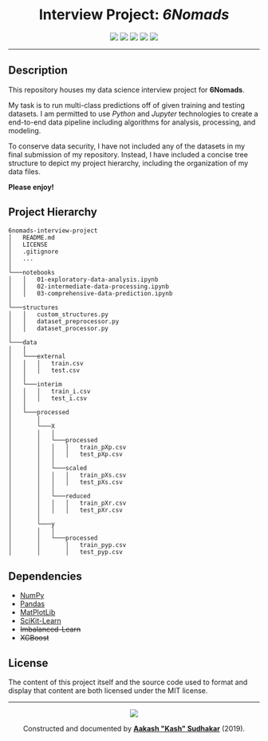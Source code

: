 <h1 align="center">Interview Project: <i>6Nomads</i></h1>
<p align="center">
<a href="/LICENSE"><img src="https://img.shields.io/badge/license-MIT-blue.svg"/></a>
<a href="https://docs.python.org/3/index.html"><img src="https://img.shields.io/badge/python-3.6-blue.svg"/></a>
<a href=""><img src="https://img.shields.io/github/last-commit/AakashSudhakar/6nomads-interview-project.svg?style=flat"/></a>
<a href=""><img src="https://img.shields.io/github/repo-size/AakashSudhakar/6nomads-interview-project.svg?style=flat"/></a>
<a href="https://github.com/AakashSudhakar"><img src="https://img.shields.io/badge/Ask%20me-anything-1abc9c.svg"/></a>
</p>

---

## Description

This repository houses my data science interview project for **6Nomads**. 

My task is to run multi-class predictions off of given training and testing datasets. I am permitted to use _Python_ and _Jupyter_ technologies to create a end-to-end data pipeline including algorithms for analysis, processing, and modeling.

To conserve data security, I have not included any of the datasets in my final submission of my repository. Instead, I have included a concise tree structure to depict my project hierarchy, including the organization of my data files. 

**Please enjoy!**

## Project Hierarchy

```
6nomads-interview-project
│   README.md
│   LICENSE
│   .gitignore
│   ...
│
└───notebooks
│   │   01-exploratory-data-analysis.ipynb
│   │   02-intermediate-data-processing.ipynb
│   │   03-comprehensive-data-prediction.ipynb
│   
└───structures
│   │   custom_structures.py
│   │   dataset_preprocessor.py
│   │   dataset_processor.py
│   
└───data
│   │
│   └───external
│   │   │   train.csv
│   │   │   test.csv
│   │
│   └───interim
│   │   │   train_i.csv
│   │   │   test_i.csv
│   │
│   └───processed
│       │   
│       └───X
│       │   │
│       │   └───processed
│       │   │   │   train_pXp.csv
│       │   │   │   test_pXp.csv
│       │   │
│       │   └───scaled
│       │   │   │   train_pXs.csv
│       │   │   │   test_pXs.csv
│       │   │
│       │   └───reduced
│       │   │   │   train_pXr.csv
│       │   │   │   test_pXr.csv
│       │
│       └───y
│       │   │
│       │   └───processed
│       │       │   train_pyp.csv
│       │       │   test_pyp.csv
```

## Dependencies

* [NumPy](https://github.com/numpy/numpy)
* [Pandas](https://github.com/pandas-dev/pandas)
* [MatPlotLib](https://github.com/matplotlib/matplotlib)
* [SciKit-Learn](https://github.com/scikit-learn/scikit-learn)
* ~~Imbalanced-Learn~~
* ~~XGBoost~~

## License

The content of this project itself and the source code used to format and display that content are both licensed under the MIT license.

---

<p align="center">
    <a href="https://en.wikipedia.org/wiki/Love"><img src="http://ForTheBadge.com/images/badges/built-with-love.svg"/></a>
</p>

<p align="center">Constructed and documented by <strong><a href="https://linkedin.com/in/aakashsudhakar">Aakash "Kash" Sudhakar</a></strong> (2019).
</p>